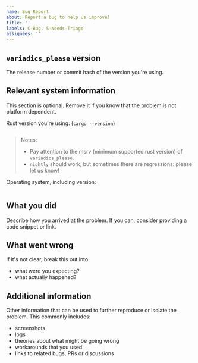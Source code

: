 ```yaml
---
name: Bug Report
about: Report a bug to help us improve!
title: ''
labels: C-Bug, S-Needs-Triage
assignees: ''
---
```


## `variadics_please` version

The release number or commit hash of the version you're using.

## Relevant system information

This section is optional. Remove it if you know that the problem is not platform dependent.

Rust version you're using: (`cargo --version`)

```text

```

> Notes:
>
> - Pay attention to the msrv (minimum supported rust version) of `variadics_please`.
> - `nightly` should work, but sometimes there are regressions: please let us know!

Operating system, including version:

```text

```

## What you did

Describe how you arrived at the problem. If you can, consider providing a code snippet or link.

## What went wrong

If it's not clear, break this out into:

- what were you expecting?
- what actually happened?

## Additional information

Other information that can be used to further reproduce or isolate the problem.
This commonly includes:

- screenshots
- logs
- theories about what might be going wrong
- workarounds that you used
- links to related bugs, PRs or discussions
